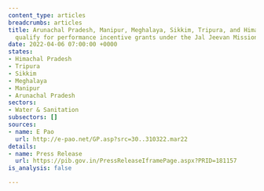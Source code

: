 ```yaml
---
content_type: articles
breadcrumbs: articles
title: Arunachal Pradesh, Manipur, Meghalaya, Sikkim, Tripura, and Himachal Pradesh
  qualify for performance incentive grants under the Jal Jeevan Mission (JJM)
date: 2022-04-06 07:00:00 +0000
states:
- Himachal Pradesh
- Tripura
- Sikkim
- Meghalaya
- Manipur
- Arunachal Pradesh
sectors:
- Water & Sanitation
subsectors: []
sources:
- name: E Pao
  url: http://e-pao.net/GP.asp?src=30..310322.mar22
details:
- name: Press Release
  url: https://pib.gov.in/PressReleaseIframePage.aspx?PRID=181157
is_analysis: false

---
```

